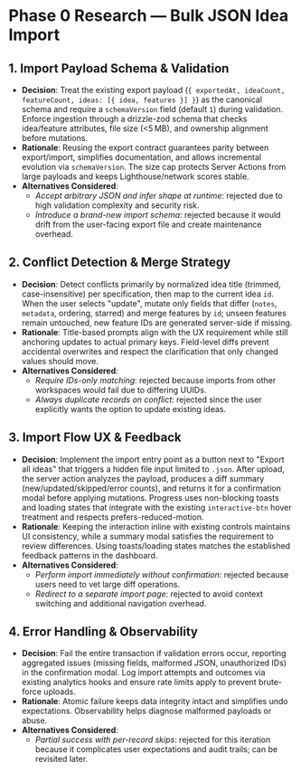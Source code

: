 # Phase 0 Research — Bulk JSON Idea Import

## 1. Import Payload Schema & Validation
- **Decision**: Treat the existing export payload (`{ exportedAt, ideaCount, featureCount, ideas: [{ idea, features }] }`) as the canonical schema and require a `schemaVersion` field (default `1`) during validation. Enforce ingestion through a drizzle-zod schema that checks idea/feature attributes, file size (<5 MB), and ownership alignment before mutations.
- **Rationale**: Reusing the export contract guarantees parity between export/import, simplifies documentation, and allows incremental evolution via `schemaVersion`. The size cap protects Server Actions from large payloads and keeps Lighthouse/network scores stable.
- **Alternatives Considered**:
  - *Accept arbitrary JSON and infer shape at runtime*: rejected due to high validation complexity and security risk.
  - *Introduce a brand-new import schema*: rejected because it would drift from the user-facing export file and create maintenance overhead.

## 2. Conflict Detection & Merge Strategy
- **Decision**: Detect conflicts primarily by normalized idea title (trimmed, case-insensitive) per specification, then map to the current idea `id`. When the user selects "update", mutate only fields that differ (`notes`, `metadata`, ordering, starred) and merge features by `id`; unseen features remain untouched, new feature IDs are generated server-side if missing.
- **Rationale**: Title-based prompts align with the UX requirement while still anchoring updates to actual primary keys. Field-level diffs prevent accidental overwrites and respect the clarification that only changed values should move.
- **Alternatives Considered**:
  - *Require IDs-only matching*: rejected because imports from other workspaces would fail due to differing UUIDs.
  - *Always duplicate records on conflict*: rejected since the user explicitly wants the option to update existing ideas.

## 3. Import Flow UX & Feedback
- **Decision**: Implement the import entry point as a button next to "Export all ideas" that triggers a hidden file input limited to `.json`. After upload, the server action analyzes the payload, produces a diff summary (new/updated/skipped/error counts), and returns it for a confirmation modal before applying mutations. Progress uses non-blocking toasts and loading states that integrate with the existing `interactive-btn` hover treatment and respects prefers-reduced-motion.
- **Rationale**: Keeping the interaction inline with existing controls maintains UI consistency, while a summary modal satisfies the requirement to review differences. Using toasts/loading states matches the established feedback patterns in the dashboard.
- **Alternatives Considered**:
  - *Perform import immediately without confirmation*: rejected because users need to vet large diff operations.
  - *Redirect to a separate import page*: rejected to avoid context switching and additional navigation overhead.

## 4. Error Handling & Observability
- **Decision**: Fail the entire transaction if validation errors occur, reporting aggregated issues (missing fields, malformed JSON, unauthorized IDs) in the confirmation modal. Log import attempts and outcomes via existing analytics hooks and ensure rate limits apply to prevent brute-force uploads.
- **Rationale**: Atomic failure keeps data integrity intact and simplifies undo expectations. Observability helps diagnose malformed payloads or abuse.
- **Alternatives Considered**:
  - *Partial success with per-record skips*: rejected for this iteration because it complicates user expectations and audit trails; can be revisited later.
